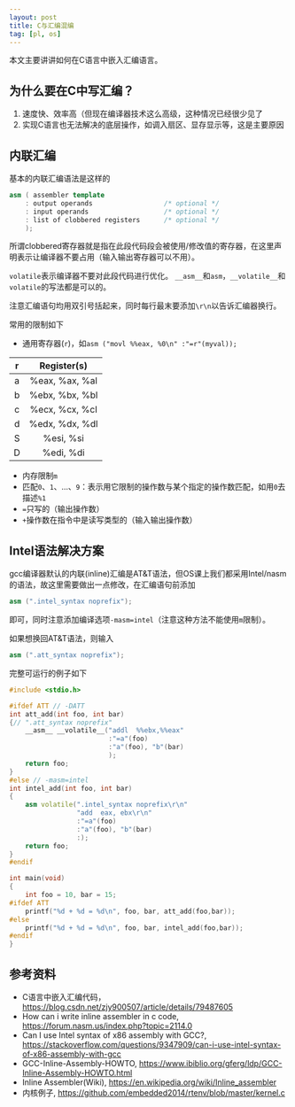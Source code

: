 ```yaml
---
layout: post
title: C与汇编混编
tag: [pl, os]
---
```


本文主要讲讲如何在C语言中嵌入汇编语言。

<!--more-->

## 为什么要在C中写汇编？
1. 速度快、效率高（但现在编译器技术这么高级，这种情况已经很少见了
2. 实现C语言也无法解决的底层操作，如调入扇区、显存显示等，这是主要原因

## 内联汇编
基本的内联汇编语法是这样的
```cpp
asm ( assembler template 
    : output operands                  /* optional */
    : input operands                   /* optional */
    : list of clobbered registers      /* optional */
    );
```
所谓clobbered寄存器就是指在此段代码段会被使用/修改值的寄存器，在这里声明表示让编译器不要占用（输入输出寄存器可以不用）。

`volatile`表示编译器不要对此段代码进行优化。
`__asm__`和`asm`，`__volatile__`和`volatile`的写法都是可以的。

注意汇编语句均用双引号括起来，同时每行最末要添加`\r\n`以告诉汇编器换行。

常用的限制如下
* 通用寄存器(`r`)，如`asm ("movl %%eax, %0\n" :"=r"(myval));`

| r |    Register(s)     |
|:---:|:---:|
| a |   %eax, %ax, %al   |
| b |   %ebx, %bx, %bl   |
| c |   %ecx, %cx, %cl   |
| d |   %edx, %dx, %dl   |
| S |   %esi, %si        |
| D |   %edi, %di        |

* 内存限制`m`
* 匹配`0`、`1`、...、`9`：表示用它限制的操作数与某个指定的操作数匹配，如用`0`去描述`%1`
* `=`只写的（输出操作数）
* `+`操作数在指令中是读写类型的（输入输出操作数）

## Intel语法解决方案
gcc编译器默认的内联(inline)汇编是AT&T语法，但OS课上我们都采用Intel/nasm的语法，故这里需要做出一点修改，在汇编语句前添加
```cpp
asm (".intel_syntax noprefix");
```
即可，同时注意添加编译选项`-masm=intel`（注意这种方法不能使用`m`限制）。

如果想换回AT&T语法，则输入
```cpp
asm (".att_syntax noprefix");
```

完整可运行的例子如下
```cpp
#include <stdio.h>

#ifdef ATT // -DATT
int att_add(int foo, int bar)
{// ".att_syntax noprefix"
    __asm__ __volatile__("addl  %%ebx,%%eax"
                         :"=a"(foo)
                         :"a"(foo), "b"(bar)
                         );
    return foo;
}
#else // -masm=intel
int intel_add(int foo, int bar)
{
    asm volatile(".intel_syntax noprefix\r\n"
                 "add  eax, ebx\r\n"
                 :"=a"(foo)
                 :"a"(foo), "b"(bar)
                 :);
    return foo;
}
#endif

int main(void)
{
    int foo = 10, bar = 15;
#ifdef ATT
    printf("%d + %d = %d\n", foo, bar, att_add(foo,bar));
#else
    printf("%d + %d = %d\n", foo, bar, intel_add(foo,bar));
#endif
}
```

## 参考资料
* C语言中嵌入汇编代码，<https://blog.csdn.net/zjy900507/article/details/79487605>
* How can i write inline assembler in c code, <https://forum.nasm.us/index.php?topic=2114.0>
* Can I use Intel syntax of x86 assembly with GCC?, <https://stackoverflow.com/questions/9347909/can-i-use-intel-syntax-of-x86-assembly-with-gcc>
* GCC-Inline-Assembly-HOWTO, <https://www.ibiblio.org/gferg/ldp/GCC-Inline-Assembly-HOWTO.html>
* Inline Assembler(Wiki), <https://en.wikipedia.org/wiki/Inline_assembler>
* 内核例子, <https://github.com/embedded2014/rtenv/blob/master/kernel.c>